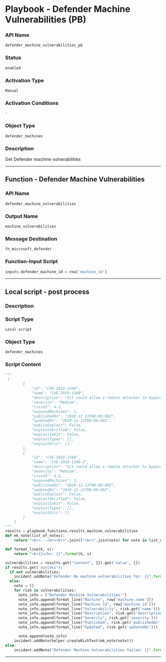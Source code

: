 <!--
    DO NOT MANUALLY EDIT THIS FILE
    THIS FILE IS AUTOMATICALLY GENERATED WITH resilient-sdk codegen
    Generated with resilient-sdk v50.0.131
-->

# Playbook - Defender Machine Vulnerabilities (PB)

### API Name
`defender_machine_vulnerabilities_pb`

### Status
`enabled`

### Activation Type
`Manual`

### Activation Conditions
`-`

### Object Type
`defender_machines`

### Description
Get Defender machine vulnerabilities


---
## Function - Defender Machine Vulnerabilities

### API Name
`defender_machine_vulnerabilities`

### Output Name
`machine_vulnerabilities`

### Message Destination
`fn_microsoft_defender`

### Function-Input Script
```python
inputs.defender_machine_id = row['machine_id']
```

---

## Local script - post process

### Description


### Script Type
`Local script`

### Object Type
`defender_machines`

### Script Content
```python
"""
 [
        {
            "id": "CVE-2019-1348",
            "name": "CVE-2019-1348",
            "description": "Git could allow a remote attacker to bypass security restrictions, caused by a flaw in the --export-marks option of git fast-import. By persuading a victim to import specially-crafted content, an attacker could exploit this vulnerability to overwrite arbitrary paths.",
            "severity": "Medium",
            "cvssV3": 4.3,
            "exposedMachines": 1,
            "publishedOn": "2019-12-13T00:00:00Z",
            "updatedOn": "2019-12-13T00:00:00Z",
            "publicExploit": False,
            "exploitVerified": False,
            "exploitInKit": False,
            "exploitTypes": [],
            "exploitUris": []
        },
        {
            "id": "CVE-2019-1348",
            "name": "CVE-2019-1348-2",
            "description": "Git could allow a remote attacker to bypass security restrictions, caused by a flaw in the --export-marks option of git fast-import. By persuading a victim to import specially-crafted content, an attacker could exploit this vulnerability to overwrite arbitrary paths.",
            "severity": "Medium",
            "cvssV3": 4.3,
            "exposedMachines": 1,
            "publishedOn": "2019-12-13T00:00:00Z",
            "updatedOn": "2019-12-13T00:00:00Z",
            "publicExploit": False,
            "exploitVerified": False,
            "exploitInKit": False,
            "exploitTypes": [],
            "exploitUris": []
        }
    ]
"""
results = playbook.functions.results.machine_vulnerabilities
def mk_note(list_of_notes):
    return "<br>---<br><br>".join(["<br>".join(note) for note in list_of_notes])

def format_line(k, v):
    return "<b>{}</b>: {}".format(k, v)

vulnerabilities = results.get("content", {}).get('value', [])
if results.get('success'):
  if not vulnerabilities:
    incident.addNote("Defender No machine vulnerabilities for: {}".format(row['machine_name']))
  else:
    note = []
    for risk in vulnerabilities:
      note_info = ["Defender Machine Vulnerabilities:"]
      note_info.append(format_line("Machine", row['machine_name']))
      note_info.append(format_line("Machine Id", row['machine_id']))
      note_info.append(format_line("Vulnerability", risk.get('name')))
      note_info.append(format_line("Description", risk.get('description')))
      note_info.append(format_line("Severity", risk.get('severity')))
      note_info.append(format_line("Published", risk.get('publishedOn')))
      note_info.append(format_line("Updated", risk.get('updatedOn')))

      note.append(note_info)
    incident.addNote(helper.createRichText(mk_note(note)))
else:
    incident.addNote("Defender Machine Vulnerabilities failed: {}".format(results.get("reason")))
```

---

